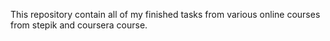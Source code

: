 This repository contain all of my finished tasks from various online courses from stepik and coursera course.
